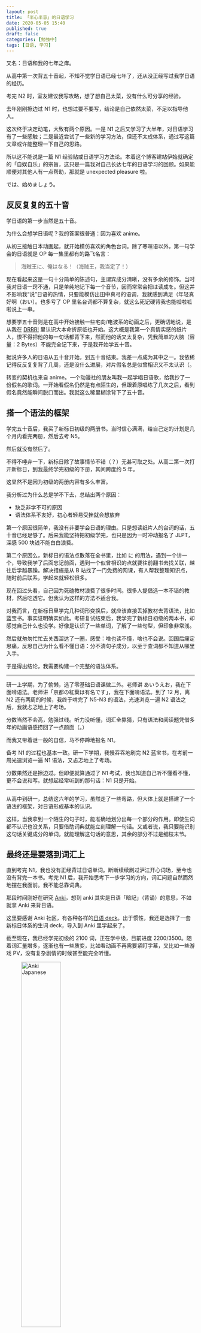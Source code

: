 ```yaml
---
layout: post
title: 「半心半意」的日语学习
date: 2020-05-05 15:40
published: true
draft: false
categories: [勉強中]
tags: [日语, 学习]
---
```


又名：日语和我的七年之痒。

<!--more-->

从高中第一次背五十音起，不知不觉学日语已经七年了，还从没正经写过我学日语的经历。

考完 N2 时，室友建议我写攻略，想了想自己太菜，没有什么可分享的经验。

去年刚刚擦边过 N1 时，也想过要不要写，结论是自己依然太菜，不足以指导他人。

这次终于决定动笔，大致有两个原因。一是 N1 之后又学习了大半年，对日语学习有了一些感触；二是最近尝试了一些新的学习方法，但还不太成体系，通过写这篇文章或许能整理一下自己的思路。

所以这不能说是一篇 N1 经验贴或日语学习方法论。本着这个博客建站伊始就确定的「自娱自乐」的宗旨，这只是一篇我对自己长达七年的日语学习的回顾。如果能顺便对其他人有一点帮助，那就是 unexpected pleasure 啦。

では、始めましょう。

## 反反复复的五十音

学日语的第一步当然是五十音。

为什么会想学日语呢？我的答案很普通：因为喜欢 anime。

从初三接触日本动画起，就开始模仿喜欢的角色台词。除了寒暄语以外，第一句学会的日语就是 OP 每一集里都有的路飞名言：

> 海賊王に、俺はなる！（海贼王，我当定了！）

现在看起来这是一句十分简单的陈述句，主谓宾成分清晰，没有多余的修饰。当时我对日语一窍不通，只是单纯地记下每一个音节，因而常常会把は读成を。但这并不影响我“说”日语的热情，只要能模仿出田中真弓的语调，我就感到满足（年轻真好啊（おい）。也多亏了 OP 里名台词都不算复杂，就这么死记硬背我也能呱啦呱啦说上一串。

想要学五十音则是在高中开始接触一些宅向/电波系的动画之后，更确切地说，是从我在 [DRRR!](https://movie.douban.com/subject/4291876/) 里认识大本命折原临也开始。这大概是我第一个真情实感的纸片人，恨不得把他的每一句话都背下来，然而他的话又太复杂，凭我简单的大脑（容量：2 Bytes）不能完全记下来，于是我开始学五十音。

据说许多人的日语从五十音开始，到五十音结束。我差一点成为其中之一。我依稀记得反反复复背了几周，还是没什么进展，对片假名总是似曾相识又不太认识（。

转变的契机也来自 anime。一个动漫社的朋友叫我一起学唱日语歌，给我抄了一份假名的歌词。一开始看假名仍然是有点陌生的，但跟着原唱练了几次之后，看到假名竟然能瞬间脱口而出。我就这么稀里糊涂背下了五十音。

## 搭一个语法的框架

学完五十音后，我买了新标日初级的两册书。当时信心满满，给自己定的计划是几个月内看完两册，然后去考 N5。

然后就没有然后了。

不得不唾弃一下，新标日除了故事情节不错（？）无甚可取之处。从高二第一次打开新标日，到我最终学完初级的下册，其间跨度约 5 年。

这显然不是因为初级的两册内容有多么丰富。

我分析过为什么总是学不下去，总结出两个原因：

- 缺乏非学不可的原因
- 语法体系不友好，初心者轻易受挫就会想放弃

第一个原因很简单，我没有非要学会日语的理由。只是想读纸片人的台词的话，五十音已经足够了。后来我能坚持把初级学完，也只是因为一时冲动报名了 JLPT，深感 500 块钱不能白白浪费。

第二个原因么，新标日的语法点散落在全书里，比如 に 的用法，遇到一个讲一个，导致我学了后面忘记前面，遇到一个似曾相识的点就要往前翻书去找关联，越往后学越暴躁。解决措施是从 B 站找了一门免费的网课，有人帮我整理知识点，随时前后联系，学起来就轻松很多。

现在回过头看，自己因为死磕教材浪费了很多时间。很多人提倡选一本不错的教材，然后吃透它。但我认为这样的方法不适合我。

对我而言，在新标日里学完几种词形变换后，就应该直接丢掉教材去背语法，比如蓝宝书。事实证明确实如此。考研复试结束后，我学完了新标日初级的两本书，却感觉自己什么也没学。好像是认识了一些单词，了解了一些句型，但印象非常浅。

然后就匆匆忙忙去关西溜达了一圈，感受：啥也读不懂，啥也不会说。回国后痛定思痛，反思自己为什么看不懂日语：分不清句子成分，以至于查词都不知道从哪里入手。

于是得出结论，我需要构建一个完整的语法体系。

---

研一上学期，为了偷懒，选了零基础日语课做二外。老师讲 あいうえお，我在下面啃语法。老师讲「京都の紅葉は有名です」，我在下面啃语法。到了 12 月，离 N2 还有两周的时候，我终于啃完了 N5-N3 的语法，光速浏览一遍 N2 语法之后，我就忐忑地上了考场。

分数当然不会高，勉强过线。听力没听懂，词汇全靠猜，只有语法和阅读题凭借多年的动画语感捞回了一点颜面（。）

而我又带着谜一般的自信，马不停蹄地报名 N1。

备考 N1 的过程也基本一致。研一下学期，我慢吞吞地刷完 N2 蓝宝书，在考前一周光速浏览一遍 N1 语法，又忐忑地上了考场。

分数果然还是擦边过。但即便就算通过了 N1 考试，我也知道自己听不懂看不懂，更不会说和写。就想起经常听到的那句话：N1 只是开始。

---

从高中到研一，总结这六年的学习，虽然走了一些弯路，但大体上就是搭建了一个语法的框架，对日语形成基本的认识。

这样，当我拿到一个陌生的句子时，能准确地划分出每一个部分的作用。即使生词都不认识也没关系，只要借助词典就能立刻理解一句话。又或者说，我只要能识别这句话关键成分的单词，就能理解这句话的意思，其余的部分不过是细枝末节。

## 最终还是要落到词汇上

直到考完 N1，我也没有正经背过日语单词。断断续续刷过沪江开心词场，至今也没有背完一本书。考完 N1 后，我开始思考下一步学习的方向，词汇问题自然而然地摆在我面前。我不能总靠词典。

那段时间刚好在研究 [Anki](https://apps.ankiweb.net/)，想到 anki 其实是日语「暗記」（背诵）的意思，不如就拿 Anki 来背日语。

这里要感谢 Anki 社区，有各种各样的[日语 deck](https://ankiweb.net/shared/decks/japanese)。出于惯性，我还是选择了一套新标日体系的生词 deck，导入到 Anki 里学起来了。

截至现在，我已经学完初级的 2100 词，正在学中级，目前进度 2200/3500。随着词汇量增多，逐渐也有一些质变，比如看动画不再需要紧盯字幕，又比如一些游戏 PV，没有复杂剧情的时候甚至能完全听懂。

<figure>
<img src="/assets/images/2020/anki-japanese-1.jpg" alt="Anki Japanese" width="50%">
<figcaption>初级单词全部 mature</figcaption>
</figure>

<figure>
<img src="/assets/images/2020/anki-japanese-2.jpg" alt="Anki Japanese2" width="50%">
<figcaption>中级单词进度喜人</figcaption>
</figure>

词汇量增加固然可喜可贺，但刷日推和 pixiv 还是常常有看不懂的地方，所以最近在探索新的学习方法。

## 新的起点

Anki 虽好，但自从我开始社畜后就越来越少打开它了。主要原因是懒，每晚十点多下班，实在是不想再背单词，常常会自说自话：啊，那么今天就休息一次。

但语言如果不常用就会逐渐遗忘。考虑到未来移居 11 区的可能性，我需要给自己制定一个无痛学习的计划。说起来我也算是有丰富的语言学习经验：虽然几乎没特别费劲地学英语，但水平一直还不错。所以我想从英语里找到一个适合我的模式。

回顾自己从小到大学英语的过程，很重要的一点就是兴趣。读原著啦，背剧本啦（感谢[艾伦·索金](https://zh.wikipedia.org/wiki/%E8%89%BE%E5%80%AB%C2%B7%E7%B4%A2%E9%87%91)巨巨），从来不觉得累。反倒是要刻意控制时间，别让英语挤占其他科目的学习。

这么一想就很简单啦，怀疑什么也不要怀疑我对日语的兴趣。当务之急是找到感兴趣的方向，我的第一反应是读原版漫画，OP 或者死神小学生都够我看很久很久。

但漫画也有一些问题，比如用词偏口语化。而日语里（至少我目前的感觉上）口语和书面语的区别非常大。大概是多年动漫浸入式学习的原因，偏口语的文字，我只要能读出来，就能把意思猜得八九不离十。但书面语却几乎是另一个领域。

那么就从文学作品开始吧。我整理了手上现有的日语资源：

- FZ 小说，FGO 设定集，FSN 原画册，在北京；
- 渚薰设定集，在北京；
- 《[折原臨也と、夕焼けを](https://book.douban.com/subject/26385338/)》，很不幸，也在北京；
- 《[星の王子さま](https://book.douban.com/subject/4129411/)》，在家！！！我尖叫了，天知道我为什么把它带回来。
- 《[銀河鉄道の夜](https://book.douban.com/subject/1944218/)》，电子版。

じゃ決まった！就从《小王子》和《银河铁道之夜》开始。两本都算是儿童文学的范畴，用词啦句式啦也比较简单。

《银河铁道之夜》，目前进度 26%，epub 版本在 Apple Books 的显示效果很舒服 👇

![Apple Books 银河铁道之夜](/assets/images/2020/apple-books-ginga.jpg)

划词搜索也很方便，唯一苦恼的是 Apple 自带词典的词条似乎不太多，不过配合 [MOJi 辞書](https://sspai.com/post/45299)也基本够用。

![MOJi 辞書](/assets/images/2020/moji-japanese.jpg)

读儿童文学时仍然会遇到看不懂的句子，坚持下去的话，应该会有所进步吧？

这一阶段的日语学习暂且就这样，先试行 1~2 个月。离毕业大约也就是不到两个月，姑且把阅读日语作品作为一个 [PoC](https://en.wikipedia.org/wiki/Proof_of_concept)，两个月后再来复盘。

---

我学日语的经历大致如上。

有时候想到能考过 N1 已经比很多人强了，转头又唾弃自己菜得抠脚竟然还不学习。大多数时候三天打鱼两天晒网，考试前紧张突击一两周，平均来看，最多也只能算是「半心半意」。

但从结果出发，这样的学习方式对我来说就足够了。我既非日语专业，短期内也不需要靠日语生活，只是出于 80% 的兴趣和 20%（或许再多一点）的长久规划，而自娱自乐地学着日语。

或许也因为自己学翻译，所以很清楚任何翻译都约等于译者的理解重构和再创作。而我想要读到原汁原味的作品，就一定要学日语。

以上です。